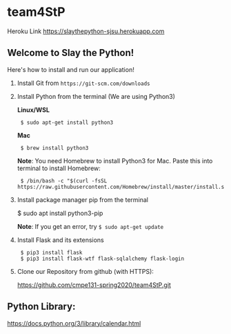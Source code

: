 # team4StP

Heroku Link https://slaythepython-sjsu.herokuapp.com

Welcome to Slay the Python!
---------------------------
Here's how to install and run our application!

1. Install Git from ``https://git-scm.com/downloads``

2. Install Python from the terminal (We are using Python3)

    **Linux/WSL**

        $ sudo apt-get install python3
    
    **Mac**

        $ brew install python3

    **Note**: You need Homebrew to install Python3 for Mac. Paste this into terminal to install Homebrew:

        $ /bin/bash -c "$(curl -fsSL https://raw.githubusercontent.com/Homebrew/install/master/install.sh)"



3. Install package manager pip from the terminal

    $ sudo apt install python3-pip

    **Note**: If you get an error, try ``$ sudo apt-get update``

4. Install Flask and its extensions

        $ pip3 install flask
        $ pip3 install flask-wtf flask-sqlalchemy flask-login


5. Clone our Repository from github (with HTTPS):

    https://github.com/cmpe131-spring2020/team4StP.git

Python Library:
---------------------------
https://docs.python.org/3/library/calendar.html
